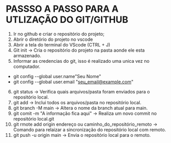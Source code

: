 # PASSSO A PASSO PARA A UTLIZAÇÃO DO GIT/GITHUB

1. Ir no github e criar o repositório do projeto;
2. Abrir o diretório do projeto no vscode 
3. Abrir a tela do terminal do VScode (CTRL + J)
4. Git init -> Cria o repositório do projeto na pasta aonde ele esta armazenado.
5. Informar as credencias do git, isso é realizado uma unica vez no computador.
 - git config --global user.name"Seu Nome"
 - git config --global user.email "seu_email@example.com" 
 6. git status -> Verifica quais arquivos/pasta  foram enviados para o repositório local. 
 7. git add -> Inclui todos os arquivos/pasta  no repositório local.
 8. git branch -M main -> Altera o nome da branch atual para main.
 9. git comit -m "A informação fica aqui" -> Realiza um novo commit no repositório local.git 
 10. git rmote add origin endereço ou caminho_do_repositório_remoto -> Comando para relaizar a sincronização do repositório local com remoto. 
 11. git push -u origin main -> Envia o repositório local para o remoto.   
 